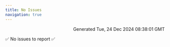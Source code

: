 ```yaml
---
title: No Issues
navigation: true
---
```


<p style="text-align:right;color:#cccs">
Generated Tue, 24 Dec 2024 08:38:01 GMT
</p>
<p>✅ No issues to report ✅</p>



